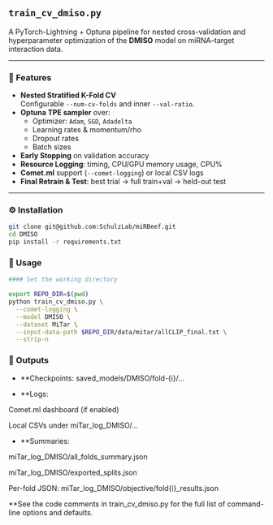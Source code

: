 ## `train_cv_dmiso.py`

A PyTorch-Lightning + Optuna pipeline for nested cross-validation and hyperparameter optimization of the **DMISO** model on miRNA–target interaction data.

---

### 🔑 Features

- **Nested Stratified K-Fold CV**  
  Configurable `--num-cv-folds` and inner `--val-ratio`.  
- **Optuna TPE sampler** over:
  - Optimizer: `Adam`, `SGD`, `Adadelta`  
  - Learning rates & momentum/rho  
  - Dropout rates  
  - Batch sizes  
- **Early Stopping** on validation accuracy  
- **Resource Logging**: timing, CPU/GPU memory usage, CPU%  
- **Comet.ml** support (`--comet-logging`) or local CSV logs  
- **Final Retrain & Test**: best trial → full train+val → held-out test

---

### ⚙️ Installation

```bash
git clone git@github.com:SchulzLab/miRBeef.git
cd DMISO
pip install -r requirements.txt
```


### 🚀 Usage
```bash
#### Set the working directory

export REPO_DIR=$(pwd)
python train_cv_dmiso.py \
  --comet-logging \
  --model DMISO \
  --dataset MiTar \
  --input-data-path $REPO_DIR/data/mitar/allCLIP_final.txt \
  --strip-n
```



### 📂 Outputs
- **Checkpoints:
saved_models/DMISO/fold-{i}/…

- **Logs:

Comet.ml dashboard (if enabled)

Local CSVs under miTar_log_DMISO/...

- **Summaries:

miTar_log_DMISO/all_folds_summary.json

miTar_log_DMISO/exported_splits.json

Per-fold JSON: miTar_log_DMISO/objective/fold{i}_results.json

**See the code comments in train_cv_dmiso.py for the full list of command-line options and defaults.








